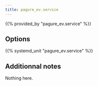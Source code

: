 ```yaml
---
title: pagure_ev.service
---
```


{{% provided_by "pagure_ev.service" %}}

## Options

{{% systemd_unit "pagure_ev.service" %}}

## Additionnal notes

Nothing here.